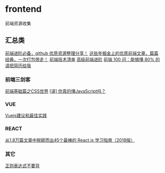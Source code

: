 # frontend
前端资源收集

## 汇总类
[前端进阶必备，github 优质资源整理分享！](https://juejin.im/post/5d3edad9f265da03a652f133)
[这些年掘金上的优质前端文章，篇篇经典，一次打包带走！](https://juejin.im/post/5d42f4f46fb9a06adb7fc2a1)
[前端技术清单](https://github.com/alienzhou/frontend-tech-list#0-年度报告)
[高级前端进阶](https://github.com/yygmind/blog/issues)
[前端 100 问：能搞懂 80% 的请把简历给我](https://juejin.im/post/5d23e750f265da1b855c7bbe)

### 前端三剑客
[前端基础篇之CSS世界](https://juejin.im/post/5ce607a7e51d454f6f16eb3d)
[[译] 你真的懂JavaScript吗？](https://juejin.im/post/5d4ecc4bf265da03dc075e4b#heading-1)

### VUE
[Vuejs建议和最佳实践](https://juejin.im/post/5d48f3b7e51d4561e224a2c8#heading-5)

### REACT
[从1.8万篇文章中脱颖而出45个最棒的 React.js 学习指南（2018版）](https://juejin.im/entry/5a66b1d56fb9a01c975a6241)

### 其它
[正则表达式不要背](https://juejin.im/post/5cdcd42551882568651554e6#heading-2)


